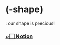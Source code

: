 # (-shape)

: our shape is precious!

### [👉🏻 Notion](https://sumptuous-devourer-e77.notion.site/pet-project-shape-42ee66c60c7746a39111007da9d098fa?pvs=4)
